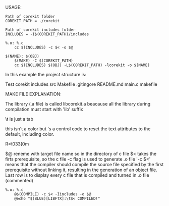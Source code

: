 USAGE:

	Path of corekit folder
	COREKIT_PATH = ./corekit

	Path of corekit includes folder
	INCLUDES = -I$(COREKIT_PATH)/includes

	%.o: %.c
		cc $(INCLUDES) -c $< -o $@

	$(NAME): $(OBJ)
		$(MAKE) -C $(COREKIT_PATH)
		cc $(INCLUDES) $(OBJ) -L$(COREKIT_PATH) -lcorekit -o $(NAME)


In this example the project structure is:

Test
	corekit
		includes
		src
		Makefile
		.gitingore
		README.md
	main.c
	makefile



MAKE FILE EXPLANATION:


The library (.a file) is called libcorekit.a beacause all the library during compilation must start with 'lib' suffix


\t is just a tab


this isn't a color but 's a control code to reset the text attributes to the default, including color.

R=\033[0m


$@ reneme with target file name so in the directory of c file
$< takes the firts prerequisite, so the c file
-c flag is used to generate .o file
'-c $<' means that the compiler should compile the source file specified by the first prerequisite without linking it, resulting in the generation of an object file.
Last row is to display every c file that is compiled and turned in .o file (commented)

	%.o: %.c
		@$(COMPILE) -c $< -Iincludes -o $@
		@echo "$(BLUE)[LIBFTX]:\t$< COMPILED!"
